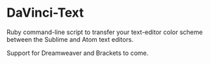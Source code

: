 # DaVinci-Text
Ruby command-line script to transfer your text-editor color scheme between the Sublime and Atom text editors. 

Support for Dreamweaver and Brackets to come.

